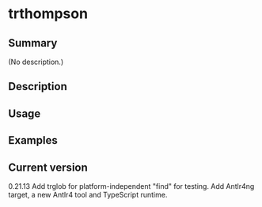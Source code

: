 # trthompson

## Summary

(No description.)

## Description

## Usage

## Examples

## Current version

0.21.13 Add trglob for platform-independent "find" for testing. Add Antlr4ng target, a new Antlr4 tool and TypeScript runtime.
